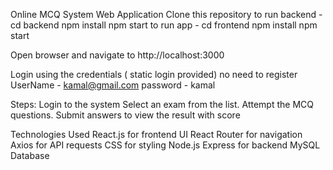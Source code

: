 Online MCQ System Web Application
Clone this repository
to run backend - cd backend
                 npm install
                 npm start
to run app - cd frontend
            npm install
            npm start

Open  browser and navigate to http://localhost:3000

Login using the  credentials ( static login provided)
no need to register
 UserName - kamal@gmail.com
 password - kamal

Steps: Login to the system
       Select an exam from the list.
       Attempt the MCQ questions.
       Submit answers to view the result with score

Technologies Used
React.js for frontend UI
React Router for navigation
Axios for API requests
CSS for styling
Node.js Express for backend
MySQL Database